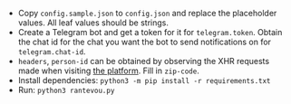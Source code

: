* Copy `config.sample.json` to `config.json` and replace the placeholder values. All leaf values should be strings.
* Create a Telegram bot and get a token for it for `telegram.token`. Obtain the chat id for the chat you want the bot to send notifications on for `telegram.chat-id`.
* `headers`, `person-id` can be obtained by observing the XHR requests made when visiting [the platform](https://emvolio.gov.gr/app). Fill in `zip-code`.
* Install dependencies: `python3 -m pip install -r requirements.txt`
* Run: `python3 rantevou.py`
